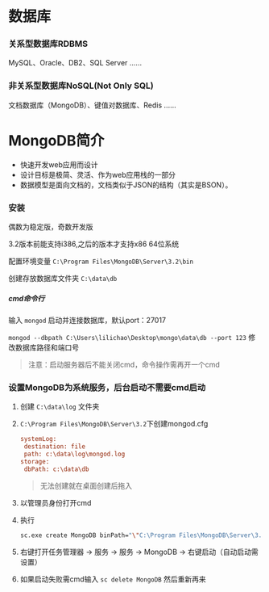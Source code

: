 # 数据库

### 关系型数据库RDBMS

MySQL、Oracle、DB2、SQL Server ......

### 非关系型数据库NoSQL(Not Only SQL)

文档数据库（MongoDB）、键值对数据库、Redis ......



# MongoDB简介

- 快速开发web应用而设计
- 设计目标是极简、灵活、作为web应用栈的一部分
- 数据模型是面向文档的，文档类似于JSON的结构（其实是BSON）。

### 安装

偶数为稳定版，奇数开发版

3.2版本前能支持i386,之后的版本才支持x86 64位系统

配置环境变量 `C:\Program Files\MongoDB\Server\3.2\bin`

创建存放数据库文件夹 `C:\data\db`

##### cmd命令行 

输入 `mongod` 启动并连接数据库，默认port：27017

`mongod --dbpath C:\Users\lilichao\Desktop\mongo\data\db --port 123` 修改数据库路径和端口号

> 注意：启动服务器后不能关闭cmd，命令操作需再开一个cmd

### 设置MongoDB为系统服务，后台启动不需要cmd启动

1. 创建 `C:\data\log` 文件夹

2. `C:\Program Files\MongoDB\Server\3.2`下创建mongod.cfg

   ```cfg
   systemLog:
   	destination: file
   	path: c:\data\log\mongod.log
   storage:
   	dbPath: c:\data\db
   ```

   > 无法创建就在桌面创建后拖入

3. 以管理员身份打开cmd

4. 执行
    
    ```bash
    sc.exe create MongoDB binPath="\"C:\Program Files\MongoDB\Server\3.2\bin\mongod.exe\" --service --config=\"C:\Program Files\MongoDB\Server\3.2\mongod.cfg\"" DisplayName= "MongoDB" start= "auto"
    ```
    
5. 右键打开任务管理器 -> 服务 -> 服务 -> MongoDB -> 右键启动（自动启动需设置）

6. 如果启动失败需cmd输入 `sc delete MongoDB` 然后重新再来

